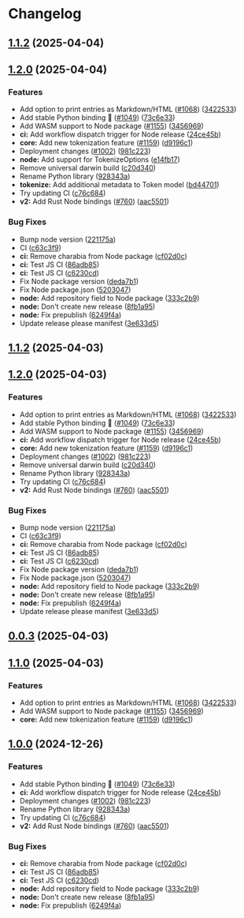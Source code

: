 # Changelog





## [1.1.2](https://github.com/TheOpenDictionary/odict/compare/node/v1.1.2...node/v1.1.2) (2025-04-04)

## [1.2.0](https://github.com/TheOpenDictionary/odict/compare/node/v1.1.2...node/v1.2.0) (2025-04-04)


### Features

* Add option to print entries as Markdown/HTML ([#1068](https://github.com/TheOpenDictionary/odict/issues/1068)) ([3422533](https://github.com/TheOpenDictionary/odict/commit/3422533514264dbe80e6ff4c6ac4e3c12f289ee8))
* Add stable Python binding 🎉 ([#1049](https://github.com/TheOpenDictionary/odict/issues/1049)) ([73c6e33](https://github.com/TheOpenDictionary/odict/commit/73c6e339b8614c6eb048de4ee7586dd5aa98803e))
* Add WASM support to Node package ([#1155](https://github.com/TheOpenDictionary/odict/issues/1155)) ([3456969](https://github.com/TheOpenDictionary/odict/commit/3456969422df2530693c196bafefa7cd92fb2f12))
* **ci:** Add workflow dispatch trigger for Node release ([24ce45b](https://github.com/TheOpenDictionary/odict/commit/24ce45b8678edcf92779031104c9b21614318bfa))
* **core:** Add new tokenization feature ([#1159](https://github.com/TheOpenDictionary/odict/issues/1159)) ([d9196c1](https://github.com/TheOpenDictionary/odict/commit/d9196c1aae4c275d3c326d5803f7baf65f7b5a89))
* Deployment changes ([#1002](https://github.com/TheOpenDictionary/odict/issues/1002)) ([981c223](https://github.com/TheOpenDictionary/odict/commit/981c2232fe8908cb9a0afd95f6c04e32a4c698ed))
* **node:** Add support for TokenizeOptions ([e14fb17](https://github.com/TheOpenDictionary/odict/commit/e14fb17abcaa2f07bfabb482db11402cd2b41fbf))
* Remove universal darwin build ([c20d340](https://github.com/TheOpenDictionary/odict/commit/c20d340b5ec44a2c5dd84360dc9e5ff8bde8cba8))
* Rename Python library ([928343a](https://github.com/TheOpenDictionary/odict/commit/928343a7df53d64aa25d7e262f21f4aa0f09cc5e))
* **tokenize:** Add additional metadata to Token model ([bd44701](https://github.com/TheOpenDictionary/odict/commit/bd44701bb3ef59fafac31a2b6582c729fd881f1e))
* Try updating CI ([c76c684](https://github.com/TheOpenDictionary/odict/commit/c76c684d427ef79df81e4c9a349dadba3a54339c))
* **v2:** Add Rust Node bindings ([#760](https://github.com/TheOpenDictionary/odict/issues/760)) ([aac5501](https://github.com/TheOpenDictionary/odict/commit/aac550181f6d144649ce9ad0ff823967b29668bf))


### Bug Fixes

* Bump node version ([221175a](https://github.com/TheOpenDictionary/odict/commit/221175a37d7275223b31011a208b375e57a36842))
* CI ([c63c3f9](https://github.com/TheOpenDictionary/odict/commit/c63c3f98e816aa626a74e600bdc10554ddf23e7f))
* **ci:** Remove charabia from Node package ([cf02d0c](https://github.com/TheOpenDictionary/odict/commit/cf02d0c6f7a6b9015c88e563e7d24a846428b145))
* **ci:** Test JS CI ([86adb85](https://github.com/TheOpenDictionary/odict/commit/86adb853bd772f94d191c38406ed9e3e7b78ba28))
* **ci:** Test JS CI ([c6230cd](https://github.com/TheOpenDictionary/odict/commit/c6230cde4137ff578839380ef8b18b34f0c226ac))
* Fix Node package version ([deda7b1](https://github.com/TheOpenDictionary/odict/commit/deda7b13ecfc386240682c2ee9d41b33791d7505))
* Fix Node package.json ([5203047](https://github.com/TheOpenDictionary/odict/commit/520304788d1d016c69c9643ed39b069db7844f14))
* **node:** Add repository field to Node package ([333c2b9](https://github.com/TheOpenDictionary/odict/commit/333c2b9ef3a225668d71f18b412ecb35eb63ca8a))
* **node:** Don't create new release ([8fb1a95](https://github.com/TheOpenDictionary/odict/commit/8fb1a95d4164ea9ed7d426342c260389bc08eed2))
* **node:** Fix prepublish ([6249f4a](https://github.com/TheOpenDictionary/odict/commit/6249f4af2e8c2ff627405bd21e41bd0eaac10a60))
* Update release please manifest ([3e633d5](https://github.com/TheOpenDictionary/odict/commit/3e633d58e7b56f3268f63b8eb46d4a514c229c31))

## [1.1.2](https://github.com/TheOpenDictionary/odict/compare/node/v1.1.1...node/v1.1.2) (2025-04-03)

## [1.2.0](https://github.com/TheOpenDictionary/odict/compare/node/v1.1.1...node/v1.2.0) (2025-04-03)


### Features

* Add option to print entries as Markdown/HTML ([#1068](https://github.com/TheOpenDictionary/odict/issues/1068)) ([3422533](https://github.com/TheOpenDictionary/odict/commit/3422533514264dbe80e6ff4c6ac4e3c12f289ee8))
* Add stable Python binding 🎉 ([#1049](https://github.com/TheOpenDictionary/odict/issues/1049)) ([73c6e33](https://github.com/TheOpenDictionary/odict/commit/73c6e339b8614c6eb048de4ee7586dd5aa98803e))
* Add WASM support to Node package ([#1155](https://github.com/TheOpenDictionary/odict/issues/1155)) ([3456969](https://github.com/TheOpenDictionary/odict/commit/3456969422df2530693c196bafefa7cd92fb2f12))
* **ci:** Add workflow dispatch trigger for Node release ([24ce45b](https://github.com/TheOpenDictionary/odict/commit/24ce45b8678edcf92779031104c9b21614318bfa))
* **core:** Add new tokenization feature ([#1159](https://github.com/TheOpenDictionary/odict/issues/1159)) ([d9196c1](https://github.com/TheOpenDictionary/odict/commit/d9196c1aae4c275d3c326d5803f7baf65f7b5a89))
* Deployment changes ([#1002](https://github.com/TheOpenDictionary/odict/issues/1002)) ([981c223](https://github.com/TheOpenDictionary/odict/commit/981c2232fe8908cb9a0afd95f6c04e32a4c698ed))
* Remove universal darwin build ([c20d340](https://github.com/TheOpenDictionary/odict/commit/c20d340b5ec44a2c5dd84360dc9e5ff8bde8cba8))
* Rename Python library ([928343a](https://github.com/TheOpenDictionary/odict/commit/928343a7df53d64aa25d7e262f21f4aa0f09cc5e))
* Try updating CI ([c76c684](https://github.com/TheOpenDictionary/odict/commit/c76c684d427ef79df81e4c9a349dadba3a54339c))
* **v2:** Add Rust Node bindings ([#760](https://github.com/TheOpenDictionary/odict/issues/760)) ([aac5501](https://github.com/TheOpenDictionary/odict/commit/aac550181f6d144649ce9ad0ff823967b29668bf))


### Bug Fixes

* Bump node version ([221175a](https://github.com/TheOpenDictionary/odict/commit/221175a37d7275223b31011a208b375e57a36842))
* CI ([c63c3f9](https://github.com/TheOpenDictionary/odict/commit/c63c3f98e816aa626a74e600bdc10554ddf23e7f))
* **ci:** Remove charabia from Node package ([cf02d0c](https://github.com/TheOpenDictionary/odict/commit/cf02d0c6f7a6b9015c88e563e7d24a846428b145))
* **ci:** Test JS CI ([86adb85](https://github.com/TheOpenDictionary/odict/commit/86adb853bd772f94d191c38406ed9e3e7b78ba28))
* **ci:** Test JS CI ([c6230cd](https://github.com/TheOpenDictionary/odict/commit/c6230cde4137ff578839380ef8b18b34f0c226ac))
* Fix Node package version ([deda7b1](https://github.com/TheOpenDictionary/odict/commit/deda7b13ecfc386240682c2ee9d41b33791d7505))
* Fix Node package.json ([5203047](https://github.com/TheOpenDictionary/odict/commit/520304788d1d016c69c9643ed39b069db7844f14))
* **node:** Add repository field to Node package ([333c2b9](https://github.com/TheOpenDictionary/odict/commit/333c2b9ef3a225668d71f18b412ecb35eb63ca8a))
* **node:** Don't create new release ([8fb1a95](https://github.com/TheOpenDictionary/odict/commit/8fb1a95d4164ea9ed7d426342c260389bc08eed2))
* **node:** Fix prepublish ([6249f4a](https://github.com/TheOpenDictionary/odict/commit/6249f4af2e8c2ff627405bd21e41bd0eaac10a60))
* Update release please manifest ([3e633d5](https://github.com/TheOpenDictionary/odict/commit/3e633d58e7b56f3268f63b8eb46d4a514c229c31))

## [0.0.3](https://github.com/TheOpenDictionary/odict/compare/node-v1.0.0...node/v0.0.3) (2025-04-03)

## [1.1.0](https://github.com/TheOpenDictionary/odict/compare/node-v1.0.0...node/v1.1.0) (2025-04-03)


### Features

* Add option to print entries as Markdown/HTML ([#1068](https://github.com/TheOpenDictionary/odict/issues/1068)) ([3422533](https://github.com/TheOpenDictionary/odict/commit/3422533514264dbe80e6ff4c6ac4e3c12f289ee8))
* Add WASM support to Node package ([#1155](https://github.com/TheOpenDictionary/odict/issues/1155)) ([3456969](https://github.com/TheOpenDictionary/odict/commit/3456969422df2530693c196bafefa7cd92fb2f12))
* **core:** Add new tokenization feature ([#1159](https://github.com/TheOpenDictionary/odict/issues/1159)) ([d9196c1](https://github.com/TheOpenDictionary/odict/commit/d9196c1aae4c275d3c326d5803f7baf65f7b5a89))

## [1.0.0](https://github.com/TheOpenDictionary/odict/compare/node-v1.0.0...node-v1.0.0) (2024-12-26)


### Features

* Add stable Python binding 🎉 ([#1049](https://github.com/TheOpenDictionary/odict/issues/1049)) ([73c6e33](https://github.com/TheOpenDictionary/odict/commit/73c6e339b8614c6eb048de4ee7586dd5aa98803e))
* **ci:** Add workflow dispatch trigger for Node release ([24ce45b](https://github.com/TheOpenDictionary/odict/commit/24ce45b8678edcf92779031104c9b21614318bfa))
* Deployment changes ([#1002](https://github.com/TheOpenDictionary/odict/issues/1002)) ([981c223](https://github.com/TheOpenDictionary/odict/commit/981c2232fe8908cb9a0afd95f6c04e32a4c698ed))
* Rename Python library ([928343a](https://github.com/TheOpenDictionary/odict/commit/928343a7df53d64aa25d7e262f21f4aa0f09cc5e))
* Try updating CI ([c76c684](https://github.com/TheOpenDictionary/odict/commit/c76c684d427ef79df81e4c9a349dadba3a54339c))
* **v2:** Add Rust Node bindings ([#760](https://github.com/TheOpenDictionary/odict/issues/760)) ([aac5501](https://github.com/TheOpenDictionary/odict/commit/aac550181f6d144649ce9ad0ff823967b29668bf))


### Bug Fixes

* **ci:** Remove charabia from Node package ([cf02d0c](https://github.com/TheOpenDictionary/odict/commit/cf02d0c6f7a6b9015c88e563e7d24a846428b145))
* **ci:** Test JS CI ([86adb85](https://github.com/TheOpenDictionary/odict/commit/86adb853bd772f94d191c38406ed9e3e7b78ba28))
* **ci:** Test JS CI ([c6230cd](https://github.com/TheOpenDictionary/odict/commit/c6230cde4137ff578839380ef8b18b34f0c226ac))
* **node:** Add repository field to Node package ([333c2b9](https://github.com/TheOpenDictionary/odict/commit/333c2b9ef3a225668d71f18b412ecb35eb63ca8a))
* **node:** Don't create new release ([8fb1a95](https://github.com/TheOpenDictionary/odict/commit/8fb1a95d4164ea9ed7d426342c260389bc08eed2))
* **node:** Fix prepublish ([6249f4a](https://github.com/TheOpenDictionary/odict/commit/6249f4af2e8c2ff627405bd21e41bd0eaac10a60))
